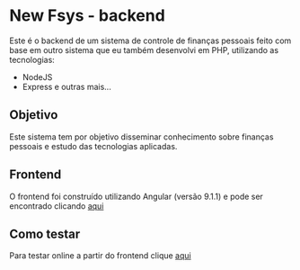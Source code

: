 # New Fsys - backend

Este é o backend de um sistema de controle de finanças pessoais feito com base em outro sistema que eu também desenvolvi em PHP, utilizando as tecnologias:

- NodeJS
- Express
e outras mais...

## Objetivo

Este sistema tem por objetivo disseminar conhecimento sobre finanças pessoais e estudo das tecnologias aplicadas.

## Frontend

O frontend foi construído utilizando Angular (versão 9.1.1) e pode ser encontrado clicando [aqui](https://github.com/fabriciosenadev/newfsys-angular)

## Como testar

Para testar online a partir do frontend clique [aqui](https://newfsys.vercel.app/)
